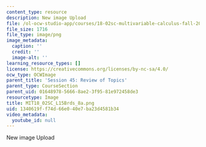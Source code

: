 ```yaml
---
content_type: resource
description: New image Upload
file: /ol-ocw-studio-app/courses/18-02sc-multivariable-calculus-fall-2010/1340619ff74d66e040e7ba23d4581b34_MIT18_02SC_L15Brds_8a.png
file_size: 1716
file_type: image/png
image_metadata:
  caption: ''
  credit: ''
  image-alt: ''
learning_resource_types: []
license: https://creativecommons.org/licenses/by-nc-sa/4.0/
ocw_type: OCWImage
parent_title: 'Session 45: Review of Topics'
parent_type: CourseSection
parent_uid: 01648978-5666-8ae2-3f95-81e972458de3
resourcetype: Image
title: MIT18_02SC_L15Brds_8a.png
uid: 1340619f-f74d-66e0-40e7-ba23d4581b34
video_metadata:
  youtube_id: null
---
```

New image Upload